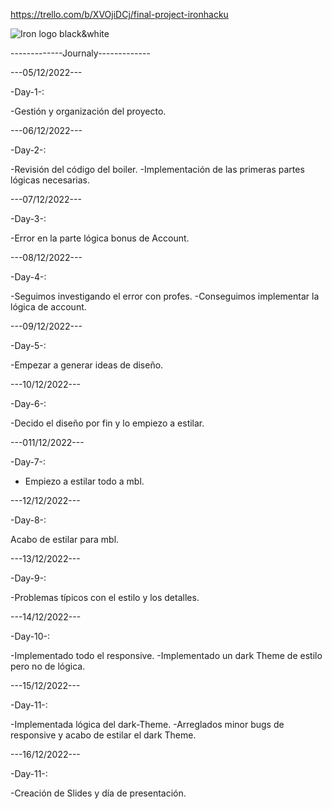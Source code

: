 https://trello.com/b/XVOjiDCj/final-project-ironhacku

<img src="https://www.google.com/url?sa=i&url=https%3A%2F%2Fstartupxplore.com%2Fes%2Fstartups%2Fironhack&psig=AOvVaw0t62yvBKvMVRqSBgurudQR&ust=1670363908964000&source=images&cd=vfe&ved=0CBAQjRxqFwoTCNj2rM284_sCFQAAAAAdAAAAABAE" alt="Iron logo black&white">

-------------Journaly-------------

---05/12/2022---

-Day-1-:

-Gestión y organización del proyecto.

---06/12/2022---

-Day-2-:

-Revisión del código del boiler.
-Implementación de las primeras partes lógicas necesarias.

---07/12/2022---

-Day-3-:

-Error en la parte lógica bonus de Account.

---08/12/2022---

-Day-4-:

-Seguimos investigando el error con profes.
-Conseguimos implementar la lógica de account.

---09/12/2022---

-Day-5-:

-Empezar a generar ideas de diseño.

---10/12/2022---

-Day-6-:

-Decido el diseño por fin y lo empiezo a estilar.

---011/12/2022---

-Day-7-:

- Empiezo a estilar todo a mbl.

---12/12/2022---

-Day-8-:

Acabo de estilar para mbl.

---13/12/2022---

-Day-9-:

-Problemas típicos con el estilo y los detalles.

---14/12/2022---

-Day-10-:

-Implementado todo el responsive.
-Implementado un dark Theme de estilo pero no de lógica.

---15/12/2022---

-Day-11-:

-Implementada lógica del dark-Theme.
-Arreglados minor bugs de responsive y acabo de estilar el dark Theme.

---16/12/2022---

-Day-11-:

-Creación de Slides y día de presentación.
